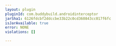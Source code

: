 ```yaml
---
layout: plugin
pluginId: com.buddybuild.androidinterceptor
jarSha1: 6126fdcbf2ddccbe33b22c0cd360843cc017f6fc
isJarAvailable: true
error: NONE
violations: []

---
```

